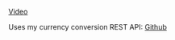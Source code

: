 [Video](https://youtu.be/AmZoonUx9gk)

Uses my currency conversion REST API: [Github](https://github.com/erikbolumburu11/currencyConversionRestAPI)
